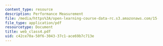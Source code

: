 ```yaml
---
content_type: resource
description: Performance Measurement
file: /media/https%3A/open-learning-course-data-rc.s3.amazonaws.com/15-521-management-accounting-and-control-spring-2003/c42ce70a50f6304337c1ace69b7c713e_web_class4.pdf
file_type: application/pdf
resourcetype: Document
title: web_class4.pdf
uid: c42ce70a-50f6-3043-37c1-ace69b7c713e
---
```

